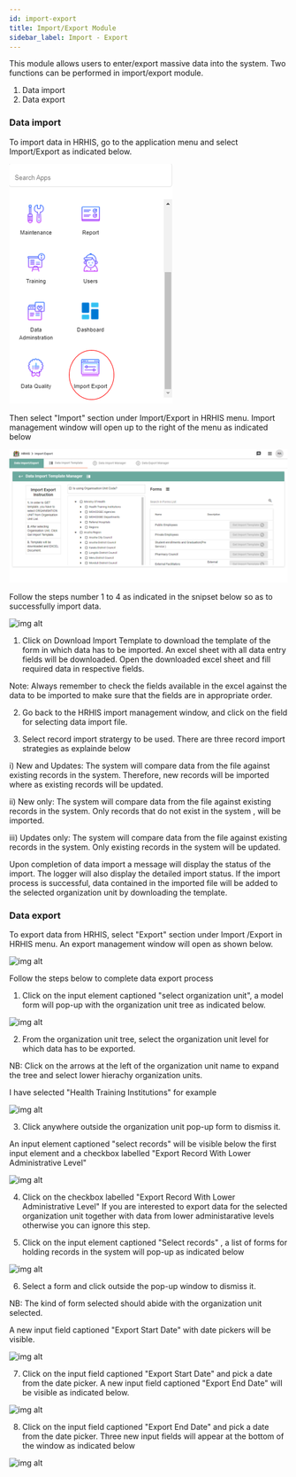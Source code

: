 ```yaml
---
id: import-export
title: Import/Export Module
sidebar_label: Import - Export
---
```


This module allows users to enter/export massive data into the system. Two functions can be performed in import/export module.

 1. Data import
 2. Data export

### Data import
To import data in HRHIS, go to the application menu and select Import/Export as indicated below.

![img alt](/images/SelectingImport_Export.png)

Then select "Import" section under Import/Export in HRHIS menu. Import management window will open up to the right of the menu as indicated below

![img alt](/images/Import_ExportPage.png)

Follow the steps number 1 to 4 as indicated in the snipset below so as to successfully import data.

![img alt](/images/ImportProcess.png)

1. Click on Download Import Template to download the template of the form in which data has to be imported. An excel sheet with all data entry fields will be downloaded. Open the downloaded excel sheet and fill required data in respective fields.

Note: Always remember to check the fields available in the excel against the data to be imported to make sure that the fields are in appropriate order.

2. Go back to the HRHIS import management window, and click on the field for selecting data import file.

3. Select record import stratergy to be used. There are three record import strategies as explainde below
  
  i) New and Updates: The system will compare data from the file against existing records in the system. Therefore, new records will be imported where as existing records will be updated.

  ii) New only: The system will compare data from the file against existing records in the system. Only records that do not exist in the system , will be imported.

  iii) Updates only: The system will compare data from the file against existing records in the system. Only existing records in the system will be updated.

 Upon completion of data import a message will display the status of the import. The logger will also display the detailed import status. If the import process is successful, data contained in the imported file will be added to the selected organization unit by downloading the template.

### Data export

To export data from HRHIS, select "Export" section under Import /Export in HRHIS menu. An export management window will open as shown below.

![img alt](/images/ExportManagementWindow.png)

Follow the steps below to complete data export process

1. Click on the input element captioned "select organization unit", a model form will pop-up with the organization unit tree as indicated below.

![img alt](/images/OrgUnitPop.png)

2. From the organization unit tree, select the organization unit level for which data has to be exported.

 NB: Click on the arrows at the left of the organization unit name to expand the tree and select lower hierachy organization units.

 I have selected "Health Training Institutions" for example

 ![img alt](/images/OrgUnitSelect.png)

 3. Click anywhere outside the organization unit pop-up form to dismiss it.

An input element captioned "select records" will be visible below the first input element and a checkbox labelled "Export Record With Lower Administrative Level"

![img alt](/images/NewInputElement.png)

4. Click on the checkbox labelled "Export Record With Lower Administrative Level" If you are interested to export data for the selected organization unit together with data from lower administarative levels otherwise you can ignore this step.

 5. Click on the input element captioned "Select records" , a list of forms for holding records in the system will pop-up as indicated below

![img alt](/images/SelectingForm2.png)

 6. Select a form and click outside the pop-up window to dismiss it.

 NB: The kind of form selected should abide with the organization unit selected.

A new input field captioned "Export Start Date" with date pickers will be visible.

![img alt](/images/StartdateInputField.png)

7. Click on the input field captioned "Export Start Date" and pick a date from the date picker. A new input field captioned "Export End Date" will be visible as indicated below.

![img alt](/images/ExportEndDate.png)

8. Click on the input field captioned "Export End Date" and pick a date from the date picker. Three new input fields will appear at the bottom of the window as indicated below

![img alt](/images/LastExportInputs.png)
